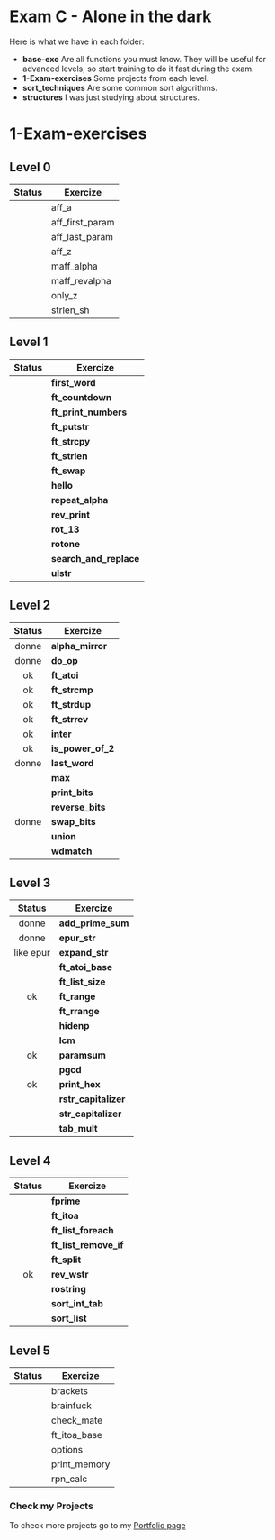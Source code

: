# Exam C - Alone in the dark
Here is what we have in each folder:

* **base-exo** Are all functions you must know. They will be useful for advanced levels, so start training to do it fast during the exam.
* **1-Exam-exercises** Some projects from each level.
* **sort_techniques** Are some common sort algorithms.
* **structures** I was just studying about structures.

# 1-Exam-exercises

## Level 0

| Status |  Exercize              |
|:------:|------------------------|
|        | aff_a                  |
|        | aff_first_param        |       
|        | aff_last_param         |
|        | aff_z                  |
|        | maff_alpha             |
|        | maff_revalpha          |
|        | only_z                 | 
|        | strlen_sh              |

## Level 1

| Status |  Exercize              |
|:----:|------------------------|
|   | **first_word**         |
|   | **ft_countdown**       |
|   | **ft_print_numbers**   |
|   | **ft_putstr**          |
|   | **ft_strcpy**          |
|   | **ft_strlen**          |
|   | **ft_swap**            |
|   | **hello**              |
|   | **repeat_alpha**       |
|  | **rev_print**          | 
|  | **rot_13**             | 
|  | **rotone**             | 
|  | **search_and_replace** | 
|  | **ulstr**              |


## Level 2

| Status |  Exercize              |
|:----:|------------------------|
| donne | **alpha_mirror**   |
| donne | **do_op**          |
| ok  | **ft_atoi**        |
| ok  | **ft_strcmp**      |
| ok  | **ft_strdup**      |
| ok  | **ft_strrev**      |
| ok  | **inter**          |
| ok  | **is_power_of_2**  |
| donne  | **last_word**      |
|  | **max**            |
|  | **print_bits**     |
|  | **reverse_bits**   |
| donne | **swap_bits**      |
|  | **union**          |
|  | **wdmatch**        |

## Level 3

| Status |  Exercize              |
|:----:|------------------------|
| donne  | **add_prime_sum**    |
| donne  | **epur_str**         |
| like epur  | **expand_str**       |
|   | **ft_atoi_base**     |
|   | **ft_list_size**     |
| ok  | **ft_range**         |
|   | **ft_rrange**        |
|   | **hidenp**           |
|   | **lcm**              |
| ok | **paramsum**         |
|  | **pgcd**             |
| ok | **print_hex**        |
|  | **rstr_capitalizer** |
|  | **str_capitalizer**  |
|  | **tab_mult**         |

## Level 4

| Status |  Exercize              |
|:----:|------------------------|
|   | **fprime**            |
|   | **ft_itoa**           |
|   | **ft_list_foreach**   |
|   | **ft_list_remove_if** |
|  | **ft_split**          |
| ok  | **rev_wstr**          |
|   | **rostring**          |
|   | **sort_int_tab**      |
|   | **sort_list**         |

## Level 5

| Status |  Exercize              |
|:----:|------------------------|
|  | brackets       |
|  | brainfuck      |
|  | check_mate     |
|  | ft_itoa_base   |
|  | options        |
|  | print_memory   |
|  | rpn_calc       |



### Check my Projects
To check more projects go to my [Portfolio page](https://github.com/thaisavelino/Portfiolio_42_SiliconValley_Paris)
